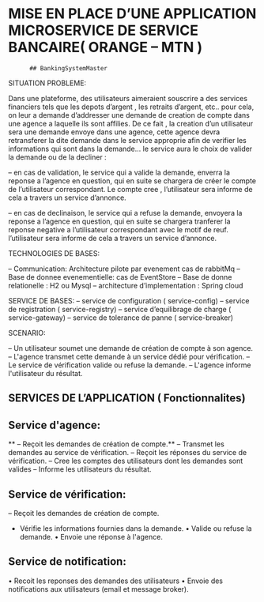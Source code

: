 
# MISE EN PLACE D’UNE APPLICATION MICROSERVICE DE SERVICE BANCAIRE( ORANGE – MTN )
          ## BankingSystemMaster

SITUATION PROBLEME:

Dans une plateforme, des utilisateurs aimeraient souscrire a des services financiers tels que les depots d’argent , les retraits d’argent, etc.. pour cela, on leur a demande d’addresser une demande de creation de compte dans une agence a laquelle ils sont affilies. De ce fait , la creation d’un utilisateur sera une demande envoye dans une agence, cette agence devra retransferer la dite demande dans le service approprie afin de verifier les informations qui sont dans la demande… le service aura le choix de valider la demande ou de la decliner :

– en cas de validation, le service qui  a valide la demande, enverra la reponse a l’agence en question, qui en suite se chargera de créer le compte de l’utilisateur correspondant. Le compte cree , l’utilisateur sera informe de cela a travers un service d’annonce.

– en cas de declinaison, le service qui  a refuse la demande, envoyera la reponse a l’agence en question, qui en suite se chargera tranferer la reponse negative a l’utilisateur correspondant avec le motif de reuf. l’utilisateur sera informe de cela a travers un service d’annonce.

TECHNOLOGIES DE BASES:

– Communication:  Architecture pilote par evenement cas de rabbitMq 
– Base de donnee evenementielle: cas de  EventStore
– Base de donne relationelle : H2 ou Mysql
– architecture d’implementation : Spring cloud


SERVICE DE BASES:
– service de configuration ( service-config) 
– service de registration ( service-registry) 
– service d’equilibrage de charge ( service-gateway) 
– service de tolerance de panne ( service-breaker) 

SCENARIO:

– Un utilisateur soumet une demande de création de compte à son agence. 
– L'agence transmet cette demande à un service dédié pour vérification. 
– Le service de vérification valide ou refuse la demande. 
– L'agence informe l'utilisateur du résultat. 

## SERVICES DE L’APPLICATION ( Fonctionnalites)

## Service d'agence: 
** – Reçoit les demandes de création de compte.**
– Transmet les demandes au service de vérification. 
– Reçoit les réponses du service de vérification. 
– Cree les comptes des utilisateurs dont les demandes sont valides
– Informe les utilisateurs du résultat. 
## Service de vérification: 
– Reçoit les demandes de création de compte. 
 * Vérifie les informations fournies dans la demande. 
• Valide ou refuse la demande. 
• Envoie une réponse à l'agence. 
 ## Service de notification: 
• Recoit les reponses des demandes des utilisateurs
• Envoie des notifications aux utilisateurs (email et message broker).


